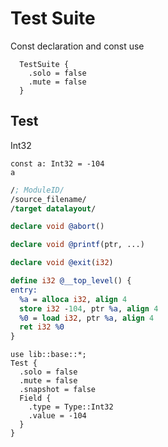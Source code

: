 # Test Suite
Const declaration and const use

```cent
  TestSuite {
    .solo = false
    .mute = false
  }
```

## Test
Int32

```akela
const a: Int32 = -104
a
```

```llvm
/; ModuleID/
/source_filename/
/target datalayout/

declare void @abort()

declare void @printf(ptr, ...)

declare void @exit(i32)

define i32 @__top_level() {
entry:
  %a = alloca i32, align 4
  store i32 -104, ptr %a, align 4
  %0 = load i32, ptr %a, align 4
  ret i32 %0
}
```

```cent
use lib::base::*;
Test {
  .solo = false
  .mute = false
  .snapshot = false
  Field {
    .type = Type::Int32
    .value = -104
  }
}
```
